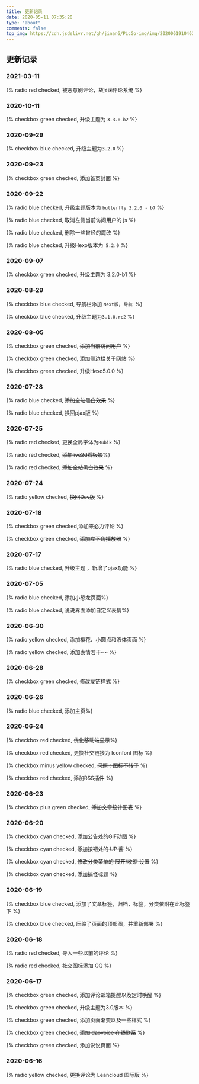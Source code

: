```yaml
---
title: 更新记录
date: 2020-05-11 07:35:20
type: "about"
comments: false
top_img: https://cdn.jsdelivr.net/gh/jinan6/PicGo-img/img/20200619104620.png
---
```


<!--<center>本站建成于2020年5月10日22点，为个人搭建，过程挺不容易的，刚开始用的是Next主题。陆陆续续加了不少功能和样式，后来在5月28日发现了Butterfly主题（当前使用的主题），于是就换了。用来记录一些生活点滴和学习笔记。有空时会更新</center>-->


## 更新记录

### 2021-03-11

{% radio red checked, 被恶意刷评论，故`关闭`评论系统 %}

### 2020-10-11

{% checkbox green checked, 升级主题为 `3.3.0-b2` %}

### 2020-09-29

{% checkbox blue checked, 升级主题为`3.2.0` %}

### 2020-09-23

{% checkbox green checked, 添加首页封面 %}

### 2020-09-22

{% radio blue checked, 升级主题版本为 `butterfly 3.2.0 - b7` %}

{% radio blue checked, 取消左侧当前访问用户的 js %}

{% radio blue checked, 删除一些曾经的魔改 %}

{% radio blue checked, 升级Hexo版本为` 5.2.0` %}

### 2020-09-07

{% checkbox green checked, 升级主题为 3.2.0-b1 %}

### 2020-08-29

{% checkbox blue checked, 导航栏添加 `Next版`，`导航 `%}

{% checkbox blue checked, 升级主题为`3.1.0.rc2` %}

### 2020-08-05

{% checkbox green checked, ~~添加当前访问用户~~ %}

{% checkbox green checked, 添加侧边栏关于网站 %}

{% checkbox green checked, 升级Hexo5.0.0 %}

### 2020-07-28

{% radio blue checked, ~~添加全站黑白效果~~ %}

{% radio blue checked, ~~换回pjax版~~ %}

### 2020-07-25

{% radio red checked, 更换全局字体为`Rubik` %}

{% radio red checked, ~~添加live2d看板娘~~%}

{% radio red checked, ~~添加全站黑白效果~~ %}

### 2020-07-24

{% radio yellow checked, ~~换回Dev版~~ %}

### 2020-07-18

{% checkbox green checked,添加来必力评论 %}

{% checkbox green checked, ~~添加左下角播放器~~ %}

### 2020-07-17

{% radio blue checked, 升级主题 ，新增了pjax功能 %}

### 2020-07-05

{% radio blue checked, 添加小恐龙页面%}

{% radio blue checked, 说说界面添加自定义表情%}

### 2020-06-30

{% radio yellow checked, 添加樱花、小圆点和液体页面 %}

{% radio yellow checked, 添加表情若干~~ %}

### 2020-06-28

{% checkbox green checked, 修改友链样式 %}

### 2020-06-26

{% radio blue checked, 添加主页%}

### 2020-06-24

{% checkbox red checked, ~~优化移动端显示~~%}

{% checkbox red checked, 更换社交链接为 Iconfont 图标 %}

{% checkbox minus yellow checked, ~~问题：图标不转了~~ %}

{% checkbox red checked, ~~添加RSS插件~~ %}

### 2020-06-23

{% checkbox plus green checked, ~~添加文章统计图表~~ %}

### 2020-06-20

{% checkbox cyan checked, 添加公告处的GIF动图 %}

{% checkbox cyan checked, ~~添加按钮处的 UP 酱~~ %}

{% checkbox cyan checked, ~~修改分类菜单的 展开/收缩 设置~~ %}

{% checkbox cyan checked, 添加搞怪标题 %}

### 2020-06-19

{% checkbox blue checked, 添加了文章标签，归档，标签，分类依附在此标签下 %}

{% checkbox blue checked, 压缩了页面的顶部图，并重新部署 %}

### 2020-06-18

{% radio red checked, 导入一些以前的评论 %}

{% radio red checked, 社交图标添加 QQ %}

### 2020-06-17

{% checkbox green checked, 添加评论邮箱提醒以及定时唤醒  %}

{% checkbox green checked, 升级主题为3.0版本 %}

{% checkbox green checked, 添加页面渐变以及一些样式  %}

{% checkbox green checked, ~~添加 daovoice 在线联系~~ %}

{% checkbox green checked, 添加说说页面 %}

### 2020-06-16

{% radio yellow checked, 更换评论为 Leancloud 国际版 %}